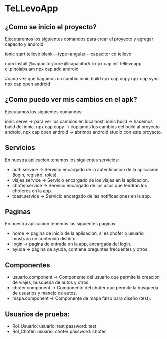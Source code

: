 # TeLLevoApp

## ¿Como se inicio el proyecto?

Ejecutaremos los siguientes comandos para crear el proyecto y agregar capacito y android:

ionic start tellevo blank --type=angular --capacitor
cd tellevo

npm install @capacitor/core @capacitor/cli
npx cap init tellevoapp cl.pinolabs.am
npx cap add android 

#cada vez que hagamos un cambio
ionic build
npx cap copy
npx cap sync
npx cap open android
## ¿Como puedo ver mis cambios en el apk?

Ejecutamos los siguientes comandos:

ionic serve -> para ver los cambios en localhost.
ionic build -> hacemos build del ionic.
npx cap copy -> copiamos los cambios del build al proyecto android.
npx cap open android -> abrimos android studio con este proyecto.

## Servicios

En nuestra aplicacion tenemos los siguientes servicios:

- auth.service -> Servicio encargado de la autenticacion de la aplicacion (login, registro, roles).
- viajes.service -> Servicio encargado de los viajes en la aplicacion.
- chofer.service -> Servicio encargado de los usos que tendran los choferes en la app.
- toast.service -> Servicio encargado de las notificaciones en la app.

## Paginas

En nuestra aplicacion tenemos las siguientes paginas:

- home -> pagina de inicio de la aplicacion, si es chofer o usuario mostrara un contenido distinto.
- login -> pagina de entrada en la app, encargada del login.
- ayuda -> pagina de ayuda, contiene preguntas frecuentes y otros.

## Componentes

- usuario.component -> Componente del usuario que permite la creacion de viajes, busqueda de autos y otros.
- chofer.component -> Componente del chofer que permite la busqueda de usuarios y manejo de autos.
- mapa.component -> Componente de mapa falso para diseño (test).

## Usuarios de prueba:

- Rol_Usuario:
    usuario: test
    password: test
- Rol_Chofer:
    usuario: chofer
    password: chofer